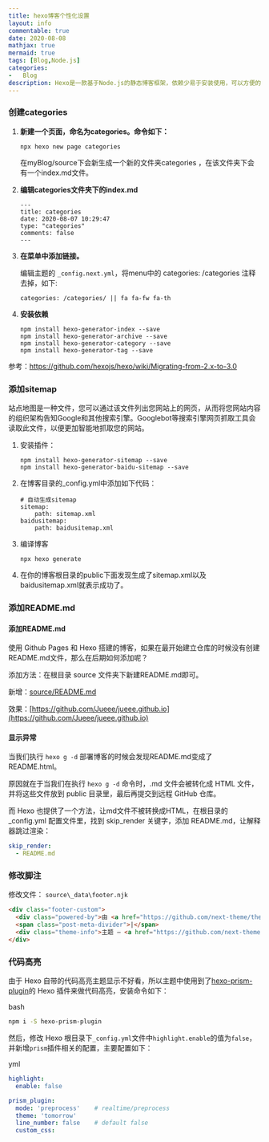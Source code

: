 ```yaml
---
title: hexo博客个性化设置
layout: info
commentable: true
date: 2020-08-08
mathjax: true
mermaid: true
tags: [Blog,Node.js]
categories: 
-	Blog
description: Hexo是一款基于Node.js的静态博客框架，依赖少易于安装使用，可以方便的生成静态网页托管在GitHub和Coding上，是搭建博客的首选框架。
---
```


### 创建categories

1. **新建一个页面，命名为categories。命令如下：**

   ```
   npx hexo new page categories
   ```

   在myBlog/source下会新生成一个新的文件夹categories
   ，在该文件夹下会有一个index.md文件。

2. **编辑categories文件夹下的index.md**

   ```
   ---
   title: categories
   date: 2020-08-07 10:29:47
   type: "categories"
   comments: false
   ---
   ```

3. **在菜单中添加链接。**

   编辑主题的 `_config.next.yml`，将menu中的 categories: /categories 注释去掉，如下:

   ```
   categories: /categories/ || fa fa-fw fa-th
   ```
   
4. **安装依赖**

   ```
   npm install hexo-generator-index --save
   npm install hexo-generator-archive --save
   npm install hexo-generator-category --save
   npm install hexo-generator-tag --save
   ```

参考：https://github.com/hexojs/hexo/wiki/Migrating-from-2.x-to-3.0

### 添加sitemap

站点地图是一种文件，您可以通过该文件列出您网站上的网页，从而将您网站内容的组织架构告知Google和其他搜索引擎。Googlebot等搜索引擎网页抓取工具会读取此文件，以便更加智能地抓取您的网站。

1. 安装插件：

   ```
   npm install hexo-generator-sitemap --save
   npm install hexo-generator-baidu-sitemap --save
   ```

2. 在博客目录的_config.yml中添加如下代码：

   ```
   # 自动生成sitemap
   sitemap:
       path: sitemap.xml
   baidusitemap:
       path: baidusitemap.xml
   ```

3. 编译博客

   ```
   npx hexo generate
   ```

4. 在你的博客根目录的public下面发现生成了sitemap.xml以及baidusitemap.xml就表示成功了。

### 添加README.md

#### 添加README.md

使用 Github Pages 和 Hexo 搭建的博客，如果在最开始建立仓库的时候没有创建README.md文件，那么在后期如何添加呢？

添加方法：在根目录 source 文件夹下新建README.md即可。

新增：[source/README.md](https://github.com/Jueee/jueee-blog/blob/master/source/README.md)

效果：[https://github.com/Jueee/jueee.github.io](https://github.com/Jueee/jueee.github.io)

#### 显示异常

当我们执行 `hexo g -d` 部署博客的时候会发现README.md变成了 README.html。

原因就在于当我们在执行 `hexo g -d` 命令时，.md 文件会被转化成 HTML 文件，并将这些文件放到 public 目录里，最后再提交到远程 GitHub 仓库。

而 Hexo 也提供了一个方法，让md文件不被转换成HTML，在根目录的 _config.yml 配置文件里，找到 skip_render 关键字，添加 README.md，让解释器跳过渲染：

```yml
skip_render:
  - README.md
```

### 修改脚注

修改文件： `source\_data\footer.njk`

```html
<div class="footer-custom">
  <div class="powered-by">由 <a href="https://github.com/next-theme/theme-next-docs" class="theme-link" rel="noopener" target="_blank">Hexo</a> v8.0.0 驱动</div>
  <span class="post-meta-divider">|</span>
  <div class="theme-info">主题 – <a href="https://github.com/next-theme/hexo-theme-next" class="theme-link" rel="noopener" target="_blank">Hexo.NexT</a> v8.0.0</div>
</div>
```

### 代码高亮

由于 Hexo 自带的代码高亮主题显示不好看，所以主题中使用到了[hexo-prism-plugin](https://github.com/ele828/hexo-prism-plugin)的 Hexo 插件来做代码高亮，安装命令如下：

bash

```bash
npm i -S hexo-prism-plugin
```

然后，修改 Hexo 根目录下`_config.yml`文件中`highlight.enable`的值为`false`，并新增`prism`插件相关的配置，主要配置如下：

yml

```yml
highlight:
  enable: false

prism_plugin:
  mode: 'preprocess'    # realtime/preprocess
  theme: 'tomorrow'
  line_number: false    # default false
  custom_css:
```